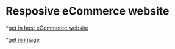# Resposive eCommerce website

*[get in host eCommerce website](https://sankari2705.github.io/eCommerce/)

*[get in image](https://github.com/Sankari2705/eCommerce/issues/1)
